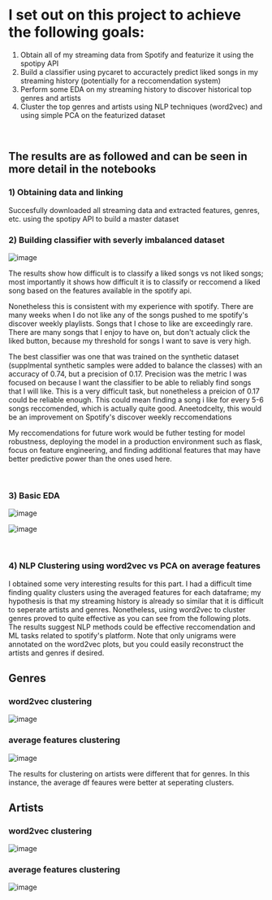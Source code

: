 # I set out on this project to achieve the following goals:
1. Obtain all of my streaming data from Spotify and featurize it using the spotipy API
2. Build a classifier using pycaret to accuractely predict liked songs in my streaming history (potentially for a reccomendation system)
3. Perform some EDA on my streaming history to discover historical top genres and artists
4. Cluster the top genres and artists using NLP techniques (word2vec) and using simple PCA on the featurized dataset
<br>

## The results are as followed and can be seen in more detail in the notebooks
### 1) Obtaining data and linking
Succesfully downloaded all streaming data and extracted features, genres, etc. using the spotipy API to build a master dataset
<br>
### 2) Building classifier with severly imbalanced dataset

![image](https://user-images.githubusercontent.com/52717506/147284986-a712c687-efd2-4e2f-981b-9dee303ebf71.png)

The results show how difficult is to classify a liked songs vs not liked songs; most importantly it shows how difficult it is to classify or reccomend a liked song based on the features available in the spotify api.

Nonetheless this is consistent with my experience with spotify. There are many weeks when I do not like any of the songs pushed to me spotify's discover weekly playlists. Songs that I chose to like are exceedingly rare. There are many songs that I enjoy to have on, but don't actualy click the liked button, because my threshold for songs I want to save is very high.

The best classifier was one that was trained on the synthetic dataset (supplmental synthetic samples were added to balance the classes) with an accuracy of 0.74, but a precision of 0.17. Precision was the metric I was focused on because I want the classifier to be able to reliably find songs that I will like. This is a very difficult task, but nonetheless a preicion of 0.17 could be reliable enough. This could mean finding a song i like for every 5-6 songs reccomended, which is actually quite good. Aneetodcelty, this would be an improvement on Spotify's discover weekly reccomendations

My reccomendations for future work would be futher testing for model robustness, deploying the model in a production environment such as flask, focus on feature engineering, and finding additional features that may have better predictive power than the ones used here.

<br>

### 3) Basic EDA

![image](https://user-images.githubusercontent.com/52717506/147285061-ec906a96-0adc-497a-8532-54291083a8ba.png)

![image](https://user-images.githubusercontent.com/52717506/147285103-4fc9907c-1e35-4294-bf2b-a16889496186.png)

<br>

### 4) NLP Clustering using word2vec vs PCA on average features
I obtained some very interesting results for this part. I had a difficult time finding quality clusters using the averaged features for each dataframe; my hypothesis is that my streaming history is already so similar that it is difficult to seperate artists and genres. Nonetheless, using word2vec to cluster genres proved to quite effective as you can  see from the following plots. The results suggest NLP methods could be effective reccomendation and ML tasks related to spotify's platform. Note that only unigrams were annotated on the word2vec plots, but you could easily reconstruct the artists and genres if desired.

## Genres

### word2vec clustering

![image](https://user-images.githubusercontent.com/52717506/147285398-cb93bcc4-5073-41a1-8546-b6d2d3e1131d.png)

### average features clustering

![image](https://user-images.githubusercontent.com/52717506/147285407-749fd08c-c082-4eda-b265-7eab74d781e3.png)

The results for clustering on artists were different that for genres. In this instance, the average df feaures were better at seperating clusters.
## Artists

### word2vec clustering

![image](https://user-images.githubusercontent.com/52717506/147285479-4ebe24e8-5afc-4304-a7e2-7ea8a18c04f1.png)

### average features clustering

![image](https://user-images.githubusercontent.com/52717506/147285493-5410f28d-a00b-4491-bb65-f11ca62620d6.png)



